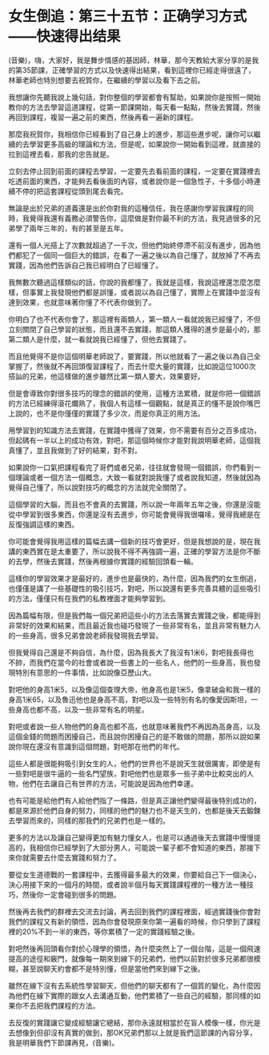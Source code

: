# 女生倒追：第三十五节：正确学习方式——快速得出结果

(音樂)，嗨，大家好，我是舞步情感的基因師，林華，那今天教給大家分享的是我的第35節課，正確學習的方式以及快速得出結果，看到這裡你已經走得很遠了，林華老師也特別想要去祝賀你，在繼續的學習以及看下去之前。

我想讓你先聽我說上幾句話，對你整個的學習都會有幫助，如果說你是按照一開始教你的方法去學習這道課程，從第一節課開始，每天看一點點，然後去實踐，然後再回到課程，複習一遍之前的東西，然後再看一遍新的課程。

那麼我祝賀你，我相信你已經看到了自己身上的進步，那這些進步呢，讓你可以繼續的去學習更多高級的理論和方法，但是呢，如果說你一開始看到這裡，就直接的拉到這裡去看，那我的忠告就是。

立刻去停止回到前面的課程去學習，一定要先去看前面的課程，一定要在實踐裡去吃透前面的東西，才能夠去看後面的內容，或者說你是一個急性子，十多個小時連續不停的把這套課程從頭到尾去看完。

無論是出於兄弟的道義還是出於你對我的這種信任，我在感謝你學習我課程的同時，我覺得我還有義務必須警告你，這麼做是對你最不利的方法，我見過很多的兄弟學了兩年三年的，有的甚至是五年。

還有一個人光搭上了次數就超過了一千次，但他們始終停滯不前沒有進步，因為他們都犯了一個同一個巨大的錯誤，在看了一遍之後以為自己懂了，就放掉了不再去實踐，因為他們告訴自己我已經明白了已經懂了。

我無數次聽過這樣類似的話，你說的我都懂了，我就是這樣，我說這裡還怎麼怎麼樣，但事實上我發現他們都是誤懂，或者說以為自己懂了，實際上在實踐中並沒有達到效果，也就意味著你懂了不代表你做到了。

你明白了也不代表你會了，那這裡有兩類人，第一類人一看就說我已經懂了，不但立刻關閉了自己學習的狀態，而且還不去實踐，那這類人獲得的進步是最小的，那第二類人是什麼，就一看就說我已經懂了，但他去實踐了。

而且他覺得不是你這個明華老師說了，要實踐，所以他就看了一遍之後以為自己全掌握了，然後就不再回頭復習課程了，而去什麼大量的實踐，比如說這位1000次搭訕的兄弟，他這樣做的進步雖然比第一類人要大，效果要好。

但是會導致你對很多技巧的理念的錯誤的使用，這種方法累積，就是你把一個錯誤的方法已經練得滾花爛熟了，我個人有這樣一個觀點，就是真正的懂不是說你嘴巴上說的，也不是你僅僅的實踐了多少次，而是你真正的用方法。

用學習到的知識方法去實踐，在實踐中獲得了效果，你不需要有百分之百多成功，但起碼有一半以上的成功有效，對吧，那這個時候你才能對我說明華老師，這個我真懂了，並且我做到了好的結果，對不對。

如果說你一口氣把課程看完了哥們或者兄弟，往往就會發現一個錯誤，你們看到一個理論或者一個方法一個概念，大致一看就對說我懂了或者說我知道，然後就因為覺得自己懂了，所以說對技巧的概念的方法就完全關閉了。

這個學習的大腦，而且也不會真的去實踐，所以說一年兩年五年之後，你還是沒能從中學習到很多東西，你還是沒有去進步，你可能會覺得我很囉嗦，覺得我總是在反復強調這樣的東西。

你可能會覺得我用這樣的篇幅去講一個新的技巧會更好，但是我想說的是，現在我講的東西實在是太重要了，所以說我不得不再強調一遍，正確的學習方法是你不斷的去學，然後去實踐，然後再根據你實踐的經驗回頭看一輪。

這樣你的學習效果才是最好的，進步也是最快的，為什麼，因為我們的女生倒追，也僅僅是講了一些基礎性的吸引技巧，對吧，所以說還有更多完善具體的這些吸引的方法，僅僅只有在我們的私教裡面才能夠學習到。

因為篇幅有限，但是我們每一個兄弟把這些小的方法去落實去實踐之後，都能得到非常好的效果和結果，而且最近我也碰巧發現了一些非常有名，並且非常有魅力人的一些身高，很多兄弟會說老師我發現我去學習。

但我覺得自己還是不夠自信，為什麼，因為我長大了我沒有1米6，對吧我長得也不帥，而我們在當今的社會或者說一些書上的一些名人，他們的一些身高，我也發現特別有意思的一件事情，比如說像亞歷山大。

對吧他的身高1米5，以及像這個查理大帝，他身高也是1米5，像拿破侖和我一樣的身高1米65，以及魯迅他也是身高不高，對吧以及一些特別有名的像愛因斯坦，一些身高也都不高，以及一些非常有名的明星。

對吧或者說一些人物他們的身高也都不高，也就意味著我們不再因為高身高，以及這個金錢的問題而困擾自己，而且說你困擾自己的是不敢做的問題，那所以說如果說你現在還沒有意識到這個問題，對吧那在他們的年代。

這些人都是很能夠吸引到女生的人，他們的世界也不是說天生就很厲害，即使是有一些對吧是很牛逼的一些名門望族，對吧他們也是眾多一些子弟中比較突出的人物，他們在去讓自己有世界的方法，可能說是因為他們幸運。

也有可能是給他們有人給他們指了一條路，但是真正讓他們變得最後特別成功的，都是來源於他們自身的努力，同樣的他們的魅力也不是天生的，也都是後天去鍛鍊去學習而來的，同樣的那我們的兄弟們也是一樣的。

更多的方法以及讓自己變得更加有魅力懂女人，也是可以通過後天去實踐中慢慢提高的，我相信你已經學到了大部分男人，可能說一輩子都不會知道的東西，那接下來你就需要去什麼去實踐和努力了。

要從女生道德戰的一套課程中，去獲得最多最大的效果，你要給自己下一個決心，決心用接下來的一個月的時間，或者說半個月每天實踐課程裡的一種方法一種技巧，然後你一定會碰到很多的問題。

然後再去我們的群裡去交流去討論，再去回到我們的課程裡面，經過實踐後你會對我們的課程又有新的領悟，因為你會發現原來你第一遍看的時候，你只學到了課程裡的20%不到一半的東西，等你累積了一定的實踐經驗之後。

對吧然後再回頭看你對於心理學的領悟，為什麼突然上了一個台階，這是一個飛速提高的途徑和竅門，就像每一期來到線下的兄弟們，他們以前對於很多兄弟都很模糊，甚至說聊天約會都不是特別懂，但是當他們來到線下之後。

雖然在線下沒有去系統性學習聊天，但他們的聊天都有了一個質的變化，為什麼因為他們在線下實際的跟女人去溝通互動，他們累積了一些自己的經驗，那同樣的如果你不去把我們課程的方法。

去反復的實踐讓它變成經驗讓它總結，那你永遠就相當於在盲人模像一樣，你光是去想像到但卻沒有真實的做到，那OK兄弟們那以上就是我們這節課的內容分享，我是明華我們下節課再見，(音樂)。

